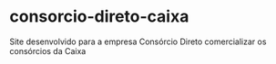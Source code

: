 # consorcio-direto-caixa
Site desenvolvido para a empresa Consórcio Direto comercializar os consórcios da Caixa
